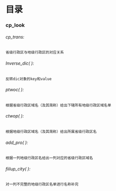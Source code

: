 # 目录

### cp_look

###### cp_trans:

```
省级行政区与地级行政区的对应关系
```


###### Inverse_dic( ):

```
反转dic对象的key和value
```


###### ptwoc( ):

```
根据省级行政区域名（及其简称）给出下辖所有地级行政区域名单
```


###### ctwop( ):

```
根据地级行政区域名（及其简称）给出所属省级行政区名
```


###### add_pro( ):

```
根据一列地级行政区名给出一列对应的省级行政区域名
```


###### fiilup_city( ):

```
对一列不完整的地级行政区名单进行名称补完
```
